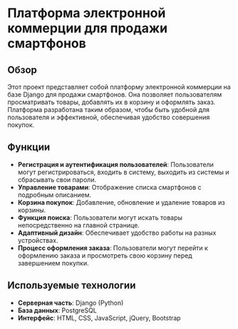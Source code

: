 # Платформа электронной коммерции для продажи смартфонов 

## Обзор

Этот проект представляет собой платформу электронной коммерции на базе Django для продажи смартфонов. Она позволяет пользователям просматривать товары, добавлять их в корзину и оформлять заказ. Платформа разработана таким образом, чтобы быть удобной для пользователя и эффективной, обеспечивая удобство совершения покупок.

## Функции

- **Регистрация и аутентификация пользователей**: Пользователи могут регистрироваться, входить в систему, выходить из системы и сбрасывать свои пароли.
- **Управление товарами**: Отображение списка смартфонов с подробным описанием.
- **Корзина покупок**: Добавление, обновление и удаление товаров из корзины.
- **Функция поиска**: Пользователи могут искать товары непосредственно на главной странице.
- **Адаптивный дизайн**: Обеспечивает удобство работы на разных устройствах.
- **Процесс оформления заказа**: Пользователи могут перейти к оформлению заказа и просмотреть свою корзину перед завершением покупки.


## Используемые технологии

- **Серверная часть**: Django (Python)
- **База данных**: PostgreSQL
- **Интерфейс**: HTML, CSS, JavaScript, jQuery, Bootstrap

